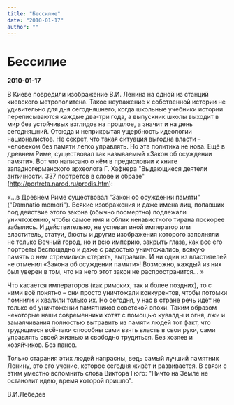 ```yaml
---
title: "Бессилие"
date: "2010-01-17"
author: ""
---
```


# Бессилие

**2010-01-17** 

В Киеве повредили изображение В.И. Ленина на одной из станций киевского метрополитена. Такое неуважение к собственной истории не удивительно для дня сегодняшнего, когда школьные учебники истории переписываются каждые два-три года, а выпускник школы выходит в мир без устойчивых взглядов на прошлое, а значит и на день сегодняшний. Отсюда и неприкрытая ущербность идеологии националистов. Не секрет, что такая ситуация выгодна власти – человеком без памяти легко управлять. Но эта политика не нова. Ещё в древнем Риме, существовал так называемый «Закон об осуждении памяти». Вот что написано о нём в предисловии к книге западногерманского археолога Г. Хафнера "Выдающиеся деятели античности. 337 портретов в слове и образе" (http://portreta.narod.ru/predis.htm):

«…в Древнем Риме существовал "Закон об осуждении памяти" ("Damnatio memori"). Всякие изображения и даже имена лиц, попавших под действие этого закона (обычно посмертно) подлежали уничтожению, чтобы самое имя и облик ненавистного тирана поскорее забылись. И действительно, не успевал иной император или властитель, статуи, бюсты и другие изображения которого заполняли не только Вечный город, но и всю империю, закрыть глаза, как все его портреты беспощадно и даже с радостью уничтожались, всякую память о нем стремились стереть, вытравить. И ни один из властителей не отменил «Закона об осуждении памяти»! Возможно, каждый из них был уверен в том, что на него этот закон не распространится... »



Что касается императоров (как римских, так и более поздних), то с ними всё понятно – они просто уничтожали конкурентов, чтобы потомки помнили и хвалили только их. Но сегодня, у нас в стране речь идёт не только об уничтожении памятников советской эпохи. Таким образом некоторые наши современники хотят с помощью кувалды и огня, лжи и замалчивания полностью вытравить из памяти людей тот факт, что трудящиеся всё-таки способны сами взять власть в свои руки, сами управлять своей жизнью и свободно трудиться. Без хозяев и хозяйчиков. Без панов. 

Только старания этих людей напрасны, ведь самый лучший памятник Ленину, это его учение, которое сегодня живёт и развивается. В связи с этим уместно вспомнить слова Виктора Гюго: "Ничто на Земле не остановит идею, время которой пришло".

В.И.Лебедев